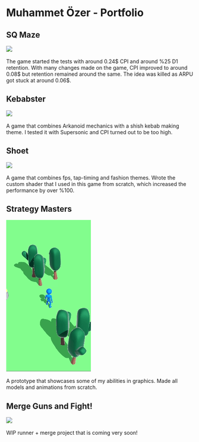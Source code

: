 # Muhammet Özer - Portfolio


## SQ Maze

![](https://github.com/darknovagames/Portfolio/blob/main/SQ_Maze_Gameplay.gif)

The game started the tests with around 0.24$ CPI and around %25 D1 retention.
With many changes made on the game, CPI improved to around 0.08$ but retention remained around the same.
The idea was killed as ARPU got stuck at around 0.06$.




## Kebabster

![](https://github.com/darknovagames/Portfolio/blob/main/Kebabster_Gameplay.gif)

A game that combines Arkanoid mechanics with a shish kebab making theme.
I tested it with Supersonic and CPI turned out to be too high.




## Shoet

![](https://github.com/darknovagames/Portfolio/blob/main/Shoet_Gameplay.gif)

A game that combines fps, tap-timing and fashion themes.
Wrote the custom shader that I used in this game from scratch, which increased the performance by over %100.




## Strategy Masters

![](https://github.com/darknovagames/Portfolio/blob/main/Strategy_Masters_Gameplay.gif)

A prototype that showcases some of my abilities in graphics. Made all models and animations from scratch.




## Merge Guns and Fight!

![](https://github.com/darknovagames/Portfolio/blob/main/MergeGuns_PreLevel_Gameplay.gif)

WIP runner + merge project that is coming very soon!
